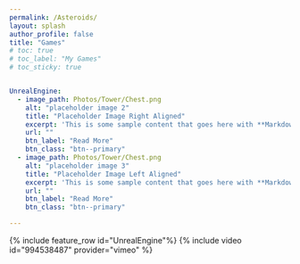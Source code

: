 ```yaml
---
permalink: /Asteroids/
layout: splash
author_profile: false
title: "Games"
# toc: true
# toc_label: "My Games"
# toc_sticky: true


UnrealEngine:
  - image_path: Photos/Tower/Chest.png
    alt: "placeholder image 2"
    title: "Placeholder Image Right Aligned"
    excerpt: 'This is some sample content that goes here with **Markdown** formatting. Right aligned with `type="right"` aaaaaa aaaaaaaaaa aaaaaa aaaaaaaaaa aaaaaa aaaaaaaaaa aaaaaa aaaaaaaaaa aaaaaa aaaaaaaaaa aaaaaa aaaaaaaaaa aaaaaa aaaaaaaaaa aaaaaa aaaaaaaaaa aaaaaa aaaaaaaaaa aaaaaa aaaaaaaaaa  lets go'
    url: ""
    btn_label: "Read More"
    btn_class: "btn--primary"
  - image_path: Photos/Tower/Chest.png
    alt: "placeholder image 3"
    title: "Placeholder Image Left Aligned"
    excerpt: 'This is some sample content that goes here with **Markdown** formatting. Right aligned with `type="right"`'
    url: ""
    btn_label: "Read More"
    btn_class: "btn--primary"

---
```


{% include feature_row id="UnrealEngine"%}
{% include video id="994538487" provider="vimeo" %}

